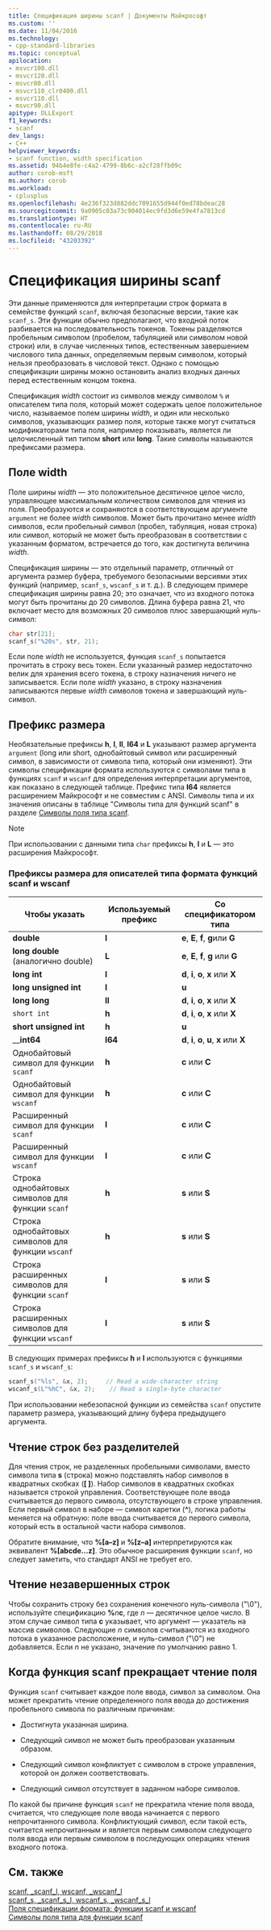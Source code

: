 ```yaml
---
title: Спецификация ширины scanf | Документы Майкрософт
ms.custom: ''
ms.date: 11/04/2016
ms.technology:
- cpp-standard-libraries
ms.topic: conceptual
apilocation:
- msvcr100.dll
- msvcr120.dll
- msvcr80.dll
- msvcr110_clr0400.dll
- msvcr110.dll
- msvcr90.dll
apitype: DLLExport
f1_keywords:
- scanf
dev_langs:
- C++
helpviewer_keywords:
- scanf function, width specification
ms.assetid: 94b4e8fe-c4a2-4799-8b6c-a2cf28ffb09c
author: corob-msft
ms.author: corob
ms.workload:
- cplusplus
ms.openlocfilehash: 4e236f323d882ddc7091655d944f0ed78bdeac28
ms.sourcegitcommit: 9a0905c03a73c904014ec9fd3d6e59e4fa7813cd
ms.translationtype: HT
ms.contentlocale: ru-RU
ms.lasthandoff: 08/29/2018
ms.locfileid: "43203392"
---
```

# <a name="scanf-width-specification"></a>Спецификация ширины scanf

Эти данные применяются для интерпретации строк формата в семействе функций `scanf`, включая безопасные версии, такие как `scanf_s`. Эти функции обычно предполагают, что входной поток разбивается на последовательность токенов. Токены разделяются пробельным символом (пробелом, табуляцией или символом новой строки) или, в случае численных типов, естественным завершением числового типа данных, определяемым первым символом, который нельзя преобразовать в числовой текст. Однако с помощью спецификации ширины можно остановить анализ входных данных перед естественным концом токена.

Спецификация *width* состоит из символов между символом `%` и описателем типа поля, который может содержать целое положительное число, называемое полем ширины *width*, и один или несколько символов, указывающих размер поля, которые также могут считаться модификаторами типа поля, например показывать, является ли целочисленный тип типом **short** или **long**. Такие символы называются префиксами размера.

## <a name="the-width-field"></a>Поле width

Поле ширины *width* — это положительное десятичное целое число, управляющее максимальным количеством символов для чтения из поля. Преобразуются и сохраняются в соответствующем аргументе `argument` не более *width* символов. Может быть прочитано менее *width* символов, если пробельный символ (пробел, табуляция, новая строка) или символ, который не может быть преобразован в соответствии с указанным форматом, встречается до того, как достигнута величина *width*.

Спецификация ширины — это отдельный параметр, отличный от аргумента размер буфера, требуемого безопасными версиями этих функций (например, `scanf_s`, `wscanf_s` и т. д.). В следующем примере спецификация ширины равна 20; это означает, что из входного потока могут быть прочитаны до 20 символов. Длина буфера равна 21, что включает место для возможных 20 символов плюс завершающий нуль-символ:

```C
char str[21];
scanf_s("%20s", str, 21);
```

Если поле *width* не используется, функция `scanf_s` попытается прочитать в строку весь токен. Если указанный размер недостаточно велик для хранения всего токена, в строку назначения ничего не записывается. Если поле *width* указано, в строку назначения записываются первые *width* символов токена и завершающий нуль-символ.

## <a name="the-size-prefix"></a>Префикс размера

Необязательные префиксы **h**, **l**, **ll**, **I64** и **L** указывают размер аргумента `argument` (long или short, однобайтовый символ или расширенный символ, в зависимости от символа типа, который они изменяют). Эти символы спецификации формата используются с символами типа в функциях `scanf` и `wscanf` для определения интерпретации аргументов, как показано в следующей таблице. Префикс типа **I64** является расширением Майкрософт и не совместим с ANSI. Символы типа и их значения описаны в таблице "Символы типа для функций scanf" в разделе [Символы поля типа scanf](../c-runtime-library/scanf-type-field-characters.md).

> [!NOTE]
> При использовании с данными типа `char` префиксы **h**, **l** и **L** — это расширения Майкрософт.

### <a name="size-prefixes-for-scanf-and-wscanf-format-type-specifiers"></a>Префиксы размера для описателей типа формата функций scanf и wscanf

|Чтобы указать|Используемый префикс|Со спецификатором типа|
|----------------|----------------|-------------------------|
|**double**|**l**|**e**, **E**, **f**, **g**или **G**|
|**long double** (аналогично double)|**L**|**e**, **E**, **f**, **g** или **G**|
|**long int**|**l**|**d**, **i**, **o**, **x** или **X**|
|**long unsigned int**|**l**|**u**|
|**long long**|**ll**|**d**, **i**, **o**, **x** или **X**|
|`short int`|**h**|**d**, **i**, **o**, **x** или **X**|
|**short unsigned int**|**h**|**u**|
|__**int64**|**I64**|**d**, **i**, **o**, **u**, **x** или **X**|
|Однобайтовый символ для функции `scanf`|**h**|**c** или **C**|
|Однобайтовый символ для функции `wscanf`|**h**|**c** или **C**|
|Расширенный символ для функции `scanf`|**l**|**c** или **C**|
|Расширенный символ для функции `wscanf`|**l**|**c** или **C**|
|Строка однобайтовых символов для функции `scanf`|**h**|**s** или **S**|
|Строка однобайтовых символов для функции `wscanf`|**h**|**s** или **S**|
|Строка расширенных символов для функции `scanf`|**l**|**s** или **S**|
|Строка расширенных символов для функции `wscanf`|**l**|**s** или **S**|

В следующих примерах префиксы **h** и **l** используются с функциями `scanf_s` и `wscanf_s`:

```C
scanf_s("%ls", &x, 2);     // Read a wide-character string
wscanf_s(L"%hC", &x, 2);    // Read a single-byte character
```

При использовании небезопасной функции из семейства `scanf` опустите параметр размера, указывающий длину буфера предыдущего аргумента.

## <a name="reading-undelimited-strings"></a>Чтение строк без разделителей

Для чтения строк, не разделенных пробельными символами, вместо символа типа **s** (строка) можно подставлять набор символов в квадратных скобках (**[ ]**). Набор символов в квадратных скобках называется строкой управления. Соответствующее поле ввода считывается до первого символа, отсутствующего в строке управления. Если первый символ в наборе — символ каретки (**^**), логика работы меняется на обратную: поле ввода считывается до первого символа, который есть в остальной части набора символов.

Обратите внимание, что **%[a–z]** и **%[z–a]** интерпретируются как эквивалент **%[abcde...z]**. Это обычное расширения функции `scanf`, но следует заметить, что стандарт ANSI не требует его.

## <a name="reading-unterminated-strings"></a>Чтение незавершенных строк

Чтобы сохранить строку без сохранения конечного нуль-символа ("\0"), используйте спецификацию **%**<em>n</em>**c**, где *n* — десятичное целое число. В этом случае символ типа **c** указывает, что аргумент — указатель на массив символов. Следующие *n* символов считываются из входного потока в указанное расположение, и нуль-символ ("\0") не добавляется. Если *n* не указано, значение по умолчанию равно 1.

## <a name="when-scanf-stops-reading-a-field"></a>Когда функция scanf прекращает чтение поля

Функция `scanf` считывает каждое поле ввода, символ за символом. Она может прекратить чтение определенного поля ввода до достижения пробельного символа по различным причинам:

- Достигнута указанная ширина.

- Следующий символ не может быть преобразован указанным образом.

- Следующий символ конфликтует с символом в строке управления, которой он должен соответствовать.

- Следующий символ отсутствует в заданном наборе символов.

По какой бы причине функция `scanf` не прекратила чтение поля ввода, считается, что следующее поле ввода начинается с первого непрочитанного символа. Конфликтующий символ, если такой есть, считается непрочитанным и является первым символом следующего поля ввода или первым символом в последующих операциях чтения входного потока.

## <a name="see-also"></a>См. также

[scanf, _scanf_l, wscanf, _wscanf_l](../c-runtime-library/reference/scanf-scanf-l-wscanf-wscanf-l.md)<br/>
[scanf_s, _scanf_s_l, wscanf_s, _wscanf_s_l](../c-runtime-library/reference/scanf-s-scanf-s-l-wscanf-s-wscanf-s-l.md)<br/>
[Поля спецификации формата: функции scanf и wscanf](../c-runtime-library/format-specification-fields-scanf-and-wscanf-functions.md)<br/>
[Символы поля типа для функции scanf](../c-runtime-library/scanf-type-field-characters.md)<br/>
